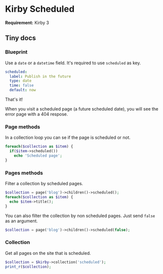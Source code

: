 # Kirby Scheduled

**Requirement:** Kirby 3

## Tiny docs

### Blueprint

Use a `date` or a `datetime` field. It's required to use `scheduled` as key.

```yaml
scheduled:
  label: Publish in the future
  type: date
  time: false
  default: now
```

That's it!

When you visit a scheduled page (a future scheduled date), you will see the error page with a 404 respose.

### Page methods

In a collection loop you can se if the page is scheduled or not.

```php
foreach($collection as $item) {
  if($item->scheduled())
    echo 'Scheduled page';
}
```

### Pages methods

Filter a collection by scheduled pages.

```php
$collection = page('blog')->children()->scheduled();
foreach($collection as $item) {
  echo $item->title();
}
```

You can also filter the collection by non scheduled pages. Just send `false` as an argument.

```php
$collection = page('blog')->children()->scheduled(false);
```

### Collection

Get all pages on the site that is scheduled.

```php
$collection = $kirby->collection('scheduled');
print_r($collection);
```